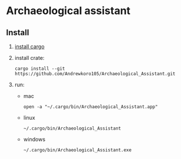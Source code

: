 # Archaeological assistant
## Install
1. [install cargo](https://doc.rust-lang.org/cargo/getting-started/installation.html)
2. install crate:
    
    ```
   cargo install --git https://github.com/Andrewkoro105/Archaeological_Assistant.git
   ```
3. run:
    
    - mac

      ```
      open -a "~/.cargo/bin/Archaeological_Assistant.app"
      ```
    - linux
    
        ```
      ~/.cargo/bin/Archaeological_Assistant
      ```
    - windows
    
        ```
      ~/.cargo/bin/Archaeological_Assistant.exe
      ```
    